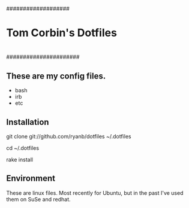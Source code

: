###################
#
# Tom Corbin's Dotfiles
#
######################

These are my config files.
------------

* bash
* irb
* etc

Installation
----------

git clone git://github.com/ryanb/dotfiles ~/.dotfiles

cd ~/.dotfiles

rake install

Environment
-----------

These are linux files.   Most recently for Ubuntu, but in the past I've used them on SuSe and redhat.
